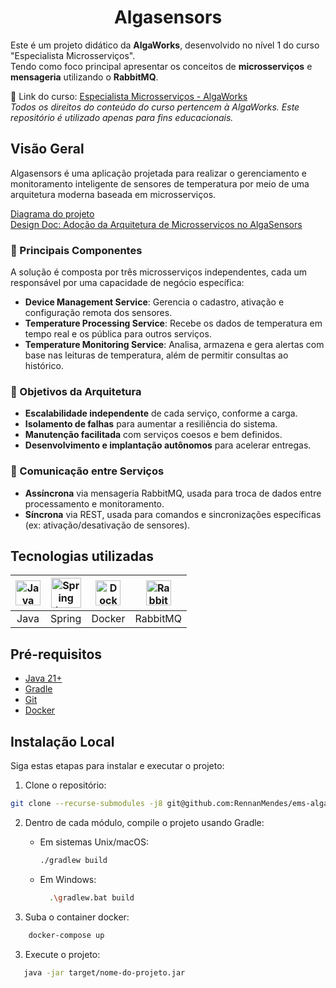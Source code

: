 <div align="center">    
    <h1>Algasensors</h1>
</div>

Este é um projeto didático da **AlgaWorks**, desenvolvido no nível 1 do curso "Especialista Microsserviços".  
Tendo como foco principal apresentar os conceitos de **microsserviços** e **mensageria** utilizando o **RabbitMQ**.

🔗 Link do curso: [Especialista Microsserviços - AlgaWorks](https://lp.algaworks.com/curso-especialista-microsservicos-java-spring-cadastro)  
_Todos os direitos do conteúdo do curso pertencem à AlgaWorks. Este repositório é utilizado apenas para fins
educacionais._

## Visão Geral

Algasensors é uma aplicação projetada para realizar o gerenciamento e monitoramento inteligente de sensores de
temperatura por meio de uma arquitetura moderna baseada em microsserviços.  
  
[Diagrama do projeto](https://whimsical.com/ems-01-07-15-projeto-algasensors-refinando-modelagem-PL457CGTiNJAY3FGqg5oJE)  
[Design Doc: Adoção da Arquitetura de Microsserviços no AlgaSensors](https://www.notion.so/algaworks1/Design-Doc-Ado-o-da-Arquitetura-de-Microsservi-os-no-AlgaSensors-1a5731beea3580489501f870ac7f3c3e?pvs=4)

### 🔧 Principais Componentes

A solução é composta por três microsserviços independentes, cada um responsável por uma capacidade de negócio
específica:

* **Device Management Service**: Gerencia o cadastro, ativação e configuração remota dos sensores.
* **Temperature Processing Service**: Recebe os dados de temperatura em tempo real e os pública para outros serviços.
* **Temperature Monitoring Service**: Analisa, armazena e gera alertas com base nas leituras de temperatura, além de
  permitir consultas ao histórico.

### 🎯 Objetivos da Arquitetura

* **Escalabilidade independente** de cada serviço, conforme a carga.
* **Isolamento de falhas** para aumentar a resiliência do sistema.
* **Manutenção facilitada** com serviços coesos e bem definidos.
* **Desenvolvimento e implantação autônomos** para acelerar entregas.

### 🧩 Comunicação entre Serviços

* **Assíncrona** via mensageria RabbitMQ, usada para troca de dados entre processamento e monitoramento.
* **Síncrona** via REST, usada para comandos e sincronizações específicas (ex: ativação/desativação de sensores).

## Tecnologias utilizadas

| <img src="https://cdn.jsdelivr.net/gh/devicons/devicon/icons/java/java-plain.svg" alt="Java Icon" width="40" height="40" /> | <img src="https://cdn.jsdelivr.net/gh/devicons/devicon/icons/spring/spring-original-wordmark.svg" alt="Spring Icon" width="48" height="48" /> | <img src="https://cdn.jsdelivr.net/gh/devicons/devicon@latest/icons/docker/docker-plain-wordmark.svg" alt="Docker Icon" width="40" height="40" /> | <img src="https://cdn.jsdelivr.net/gh/devicons/devicon@latest/icons/rabbitmq/rabbitmq-original-wordmark.svg" alt="RabbitMQ Icon" width="40" height="40" /> |
|:---------------------------------------------------------------------------------------------------------------------------:|:---------------------------------------------------------------------------------------------------------------------------------------------:|:-------------------------------------------------------------------------------------------------------------------------------------------------:|:----------------------------------------------------------------------------------------------------------------------------------------------------------:|
|                                                            Java                                                             |                                                                    Spring                                                                     |                                                                      Docker                                                                       |                                                                          RabbitMQ                                                                          |

## Pré-requisitos

- [Java 21+](https://www.oracle.com/java/technologies/javase-downloads.html)
- [Gradle](https://gradle.org/releases/)
- [Git](https://git-scm.com/)
- [Docker](https://www.docker.com/products/docker-desktop/)

## Instalação Local

Siga estas etapas para instalar e executar o projeto:

1. Clone o repositório:

```bash
git clone --recurse-submodules -j8 git@github.com:RennanMendes/ems-algasensors-meta.git
```

2. Dentro de cada módulo, compile o projeto usando Gradle:

    * Em sistemas Unix/macOS:
        ```bash
        ./gradlew build
        ```
    * Em Windows:
      ```bash
        .\gradlew.bat build
        ```
3. Suba o container docker:

```bash
    docker-compose up
```

3. Execute o projeto:

```bash 
   java -jar target/nome-do-projeto.jar
```